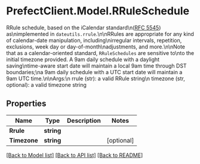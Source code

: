 # PrefectClient.Model.RRuleSchedule
RRule schedule, based on the iCalendar standard\\n([RFC 5545](https://datatracker.ietf.org/doc/html/rfc5545)) as\\nimplemented in `dateutils.rrule`.\\n\\nRRules are appropriate for any kind of calendar-date manipulation, including\\nirregular intervals, repetition, exclusions, week day or day-of-month\\nadjustments, and more.\\n\\nNote that as a calendar-oriented standard, `RRuleSchedules` are sensitive to\\nto the initial timezone provided. A 9am daily schedule with a daylight saving\\ntime-aware start date will maintain a local 9am time through DST boundaries;\\na 9am daily schedule with a UTC start date will maintain a 9am UTC time.\\n\\nArgs:\\n    rrule (str): a valid RRule string\\n    timezone (str, optional): a valid timezone string

## Properties

Name | Type | Description | Notes
------------ | ------------- | ------------- | -------------
**Rrule** | **string** |  | 
**Timezone** | **string** |  | [optional] 

[[Back to Model list]](../README.md#documentation-for-models) [[Back to API list]](../README.md#documentation-for-api-endpoints) [[Back to README]](../README.md)

